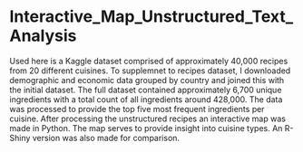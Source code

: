 # Interactive_Map_Unstructured_Text_Analysis
Used here is a Kaggle dataset comprised of approximately 40,000 recipes from 20 different cuisines. To supplemnet to recipes dataset, I downloaded demographic and economic data grouped by country and joined this with the initial dataset. The full dataset contained approximately 6,700 unique ingredients with a total count of all ingredients around 428,000. The data was processed to provide the top five most frequent ingredients per cuisine. After processing the unstructured recipes an interactive map was made in Python. The map serves to provide insight into cuisine types. An R-Shiny version was also made for comparison.
